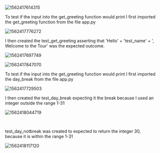 

![1562417614315](C:\Users\Michael.NPALT035\AppData\Roaming\Typora\typora-user-images\1562417614315.png)

To test if the input into the get_greeting function would print I first imported the get_greeting function from the file app.py

![1562417776272](C:\Users\Michael.NPALT035\AppData\Roaming\Typora\typora-user-images\1562417776272.png)

I then created the test_get_greeting asserting that 'Hello' + 'test_name' + ', Welcome to the Tour' was the expected outcome.

![1562417697749](C:\Users\Michael.NPALT035\AppData\Roaming\Typora\typora-user-images\1562417697749.png)



![1562417847070](C:\Users\Michael.NPALT035\AppData\Roaming\Typora\typora-user-images\1562417847070.png)

To test if the input into the get_greeting function would print I first imported the day_break from the file app.py

![1562417729503](C:\Users\Michael.NPALT035\AppData\Roaming\Typora\typora-user-images\1562417729503.png)

I then created the test_day_break expecting it the break because I used an integer outside the range 1-31

![1562418044719](C:\Users\Michael.NPALT035\AppData\Roaming\Typora\typora-user-images\1562418044719.png)

​	

test_day_notbreak was created to expected to return the integer 30, because it is within the range 1-31

![1562418117120](C:\Users\Michael.NPALT035\AppData\Roaming\Typora\typora-user-images\1562418117120.png)



